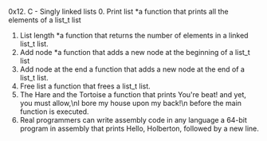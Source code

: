 0x12. C - Singly linked lists
0. Print list
*a function that prints all the elements of a list_t list
1. List length
*a function that returns the number of elements in a linked list_t list.
2. Add node
*a function that adds a new node at the beginning of a list_t list
3. Add node at the end
a function that adds a new node at the end of a list_t list.
4. Free list
a function that frees a list_t list.
5. The Hare and the Tortoise
a function that prints You're beat! and yet, you must allow,\nI bore my house upon my back!\n before the main function is executed.
6. Real programmers can write assembly code in any language
 a 64-bit program in assembly that prints Hello, Holberton, followed by a new line.
